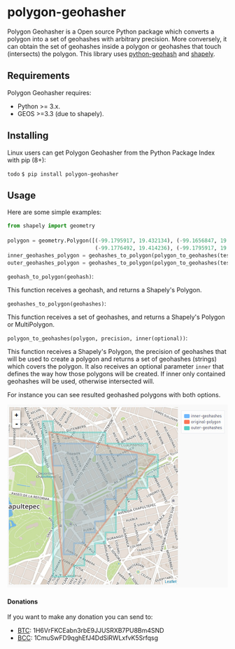 # polygon-geohasher
Polygon Geohasher is a Open source Python package which converts a
polygon into a set of geohashes with arbitrary precision. More
conversely, it can obtain the set of geohashes inside a polygon or
geohashes that touch (intersects) the polygon. This library uses
    [python-geohash](https://pypi.python.org/pypi/Geohash/) and
[shapely](http://toblerity.org/shapely/).


## Requirements
Polygon Geohasher requires:

- Python >= 3.x.
- GEOS >=3.3 (due to shapely).

## Installing
Linux users can get Polygon Geohasher from the Python Package Index with
pip (8+):

`todo`
`$ pip install polygon-geohasher`

## Usage
Here are some simple examples:

```python
from shapely import geometry

polygon = geometry.Polygon([(-99.1795917, 19.432134), (-99.1656847, 19.429034),
                            (-99.1776492, 19.414236), (-99.1795917, 19.432134)])
inner_geohashes_polygon = geohashes_to_polygon(polygon_to_geohashes(test_polygon, 7))
outer_geohashes_polygon = geohashes_to_polygon(polygon_to_geohashes(test_polygon, 7, False))
```


`geohash_to_polygon(geohash)`:

This function receives a geohash, and returns a Shapely's Polygon.

`geohashes_to_polygon(geohashes)`:

This function receives a set of geohashes, and returns a Shapely's Polygon or MultiPolygon.


`polygon_to_geohashes(polygon, precision, inner(optional))`:

This function receives a Shapely's Polygon, the precision of geohashes that
will be used to create a polygon and returns a set of geohashes
(strings) which covers the polygon. It also receives an optional
parameter `inner` that defines the way how those polygons will be created.
If inner only contained geohashes will be used, otherwise intersected will.

For instance you can see resulted geohashed polygons with both options.

![Example](./docs/images/geohashed-polygon-1.jpg)

#### Donations

If you want to make any donation you can send to:

- [BTC](bitcoin.org): 1H6VrFKCEabn3rbE9JJUSRXB7PU8Bm4SND
- [BCC](bitcoincash.org): 1CmuSwFD9qghEfJ4DdSiRWLxfvK5Srfqsg